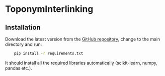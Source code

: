 # ToponymInterlinking

Installation
------------

Download the latest version from the [GitHub repository](https://github.com/LinkGeoML/ToponymInterlinking.git), change to the main directory and run:

```bash
    pip install -r requirements.txt
```

It should install all the required libraries automatically (scikit-learn, numpy, pandas etc.).
